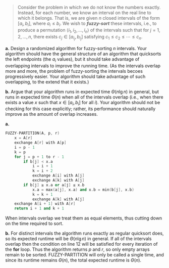 > Consider the problem in which we do not know the numbers exactly. Instead, for each number, we know an interval on the real line to which it belongs. That is, we are given $n$ closed intervals of the form $[a_i, b_i]$, where $a_i \le b_i$. We wish to ***fuzzy-sort*** these intervals, i.e., to produce a permutation $\langle i_1, i_2, \ldots, i_n \rangle$ of the intervals such that for $j = 1, 2, \ldots, n$, there exists $c_j \in [a_{i_j}, b_{i_j}]$ satisfying $c_1 \le c_2 \le \cdots \le c_n$.
>
**a.** Design a randomized algorithm for fuzzy-sorting $n$ intervals. Your algorithm should have the general structure of an algorithm that quicksorts the left endpoints (the $a_i$ values), but it should take advantage of overlapping intervals to improve the running time. (As the intervals overlap more and more, the problem of fuzzy-sorting the intervals becoes progressively easier. Your algorithm should take advantage of such overlapping, to the extend that it exists.)
>
**b.** Argue that your algorithm runs in expected time $\Theta(n\lg n)$ in general, but runs in expected time $\Theta(n)$ when all of the intervals overlap (i.e., when there exists a value $x$ such that $x \in [a_i, b_i]$ for all $i$). Your algorithm should not be checking for this case explicitly; rather, its performance should naturally improve as the amount of overlap increases.

**a.**

```cpp
FUZZY-PARTITION(A, p, r)
    x = A[r]
    exchange A[r] with A[p]
    i = p - 1
    k = p
    for j = p + 1 to r - 1
        if b[j] < x.a
            i = i + 1
            k = i + 2
            exchange A[i] with A[j]
            exchange A[k] with A[j]
        if b[j] ≥ x.a or a[j] ≤ x.b
            x.a = max(a[j], x.a) and x.b = min(b[j], x.b)
            k = k + 1
            exchange A[k] with A[j]
    exchange A[i + 1] with A[r]
    return i + 1 and k + 1
```

When intervals overlap we treat them as equal elements, thus cutting down on the time required to sort.

**b.** For distinct intervals the algorithm runs exactly as regular quicksort does, so its expected runtime will be $\Theta(n\lg n)$ in general. If all of the intervals overlap
then the condition on line 12 will be satisfied for every iteration of the **for** loop. Thus the algorithm returns $p$ and $r$, so only empty arrays remain to be sorted. $\text{FUZZY-PARTITION}$ will only be called a single time, and since its runtime remains $\Theta(n)$, the total expected runtime is $\Theta(n)$.
